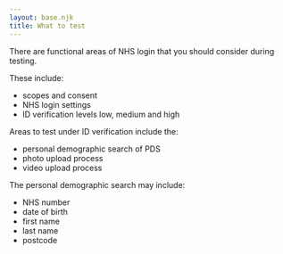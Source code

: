 ```yaml
---
layout: base.njk
title: What to test
---
```


There are functional areas of NHS login that you should consider during testing.

These include:
- scopes and consent
- NHS login settings 
- ID verification levels low, medium and high

Areas to test under ID verification include the:
- personal demographic search of PDS
- photo upload process
- video upload process

The personal demographic search may include:
- NHS number
- date of birth
- first name
- last name
- postcode

